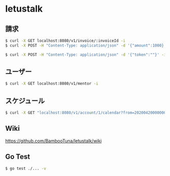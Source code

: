 # letustalk


## 請求
```bash
$ curl -X GET localhost:8080/v1/invoice/:invoiceId -i
$ curl -X POST -H "Content-Type: application/json" -d '{"amount":1000}' localhost:8080/v1/invoice -i

$ curl -X POST -H "Content-Type: application/json" -d '{"token":""}' -i localhost:8080/v1/pay/:invoiceId
```

## ユーザー
```bash
$ curl -X GET localhost:8080/v1/mentor -i
```

## スケジュール

```bash
$ curl -X GET "localhost:8080/v1/account/1/calendar?from=20200420000000&to=20200420030000"
```

## Wiki
https://github.com/BambooTuna/letustalk/wiki

## Go Test
```bash
$ go test ./... -v
```
